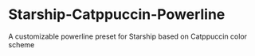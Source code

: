 # Starship-Catppuccin-Powerline
A customizable powerline preset for Starship based on Catppuccin color scheme
